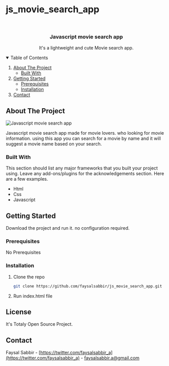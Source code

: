 # js_movie_search_app


<!-- PROJECT LOGO -->
<br />
<p align="center">

  <h3 align="center">Javascript movie search app</h3>

  <p align="center">
    It's a lightweight and cute Movie search app.
  </p>
</p>


<!-- TABLE OF CONTENTS -->
<details open="open">
  <summary>Table of Contents</summary>
  <ol>
    <li>
      <a href="#about-the-project">About The Project</a>
      <ul>
        <li><a href="#built-with">Built With</a></li>
      </ul>
    </li>
    <li>
      <a href="#getting-started">Getting Started</a>
      <ul>
        <li><a href="#prerequisites">Prerequisites</a></li>
        <li><a href="#installation">Installation</a></li>
      </ul>
    </li>
    <li><a href="#contact">Contact</a></li>
  </ol>
</details>



<!-- ABOUT THE PROJECT -->
## About The Project

<img src="https://user-images.githubusercontent.com/74638413/100959043-a5783200-3547-11eb-945e-6e71bc3f9bce.png" alt="Javascript movie search app">

Javascript movie search app made for movie lovers. who looking for movie information. using this app you can search for a movie by name and it will suggest a movie name based on your search. 

### Built With

This section should list any major frameworks that you built your project using. Leave any add-ons/plugins for the acknowledgements section. Here are a few examples.
* Html
* Css
* Javascript


<!-- GETTING STARTED -->
## Getting Started

Download the project and run it. no configuration required.

### Prerequisites

No Prerequisites

### Installation

1. Clone the repo
   ```sh
   git clone https://github.com/faysalsabbir/js_movie_search_app.git
   ```
2. Run  index.html file 



<!-- LICENSE -->
## License

It's Totaly Open Source Project.


<!-- CONTACT -->
## Contact

Faysal Sabbir - [https://twitter.com/faysalsabbir_a](https://twitter.com/faysalsabbir_a) - faysalsabbir.a@gmail.com

<!--Project Link: [js_movie_search_app](https://github.com/faysalsabbir/js_movie_search_app/)-->

